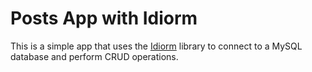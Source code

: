 # Posts App with Idiorm

This is a simple app that uses the [Idiorm](https://idiorm.readthedocs.io/en/latest/configuration.html)
library to connect to a MySQL database and perform CRUD operations.
